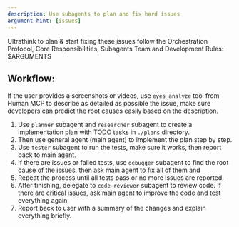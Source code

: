 ```yaml
---
description: Use subagents to plan and fix hard issues
argument-hint: [issues]
---
```


Ultrathink to plan & start fixing these issues follow the Orchestration Protocol, Core Responsibilities, Subagents Team and Development Rules: 
<issues>$ARGUMENTS</issues>

## Workflow:

If the user provides a screenshots or videos, use `eyes_analyze` tool from Human MCP to describe as detailed as possible the issue, make sure developers can predict the root causes easily based on the description.

1. Use `planner` subagent and `researcher` subagent to create a implementation plan with TODO tasks in `./plans` directory.
2. Then use general agent (main agent) to implement the plan step by step.
3. Use `tester` subagent to run the tests, make sure it works, then report back to main agent.
4. If there are issues or failed tests, use `debugger` subagent to find the root cause of the issues, then ask main agent to fix all of them and 
5. Repeat the process until all tests pass or no more issues are reported.
6. After finishing, delegate to `code-reviewer` subagent to review code. If there are critical issues, ask main agent to improve the code and test everything again.
7. Report back to user with a summary of the changes and explain everything briefly.
